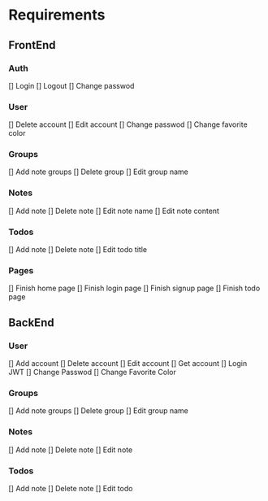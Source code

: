 # Requirements

## FrontEnd

### Auth

[] Login
[] Logout
[] Change passwod

### User

[] Delete account
[] Edit account
[] Change passwod
[] Change favorite color

### Groups

[] Add note groups
[] Delete group
[] Edit group name

### Notes

[] Add note
[] Delete note
[] Edit note name
[] Edit note content

### Todos

[] Add note
[] Delete note
[] Edit todo title

### Pages

[] Finish home page
[] Finish login page
[] Finish signup page
[] Finish todo page

## BackEnd

### User

[] Add account
[] Delete account
[] Edit account
[] Get account
[] Login JWT
[] Change Passwod
[] Change Favorite Color

### Groups

[] Add note groups
[] Delete group
[] Edit group name

### Notes

[] Add note
[] Delete note
[] Edit note

### Todos

[] Add note
[] Delete note
[] Edit todo
